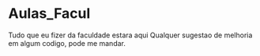 # Aulas_Facul
Tudo que eu fizer da faculdade estara aqui
Qualquer sugestao de melhoria em algum codigo, pode me mandar.